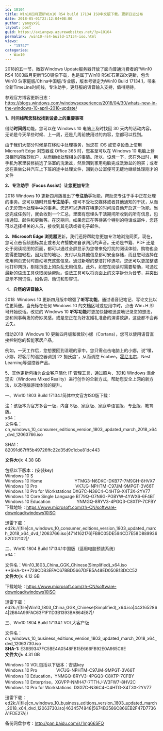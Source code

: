 ```yaml
---
id: 10104
title: Win10四月更新Win10 RS4 build 17134 ISO中文版下载，更新日志公布
date: 2018-05-01T23:12:04+08:00
author: yangyx91
layout: post
guid: https://axiangwp.azurewebsites.net/?p=10104
permalink: /win10-rs4-build-17134-iso.html
views:
  - "15747"
categories:
  - Win10
---
```

2018的五一节，微软Windows Update服务器开放了面向普通消费者的“Win10 RS4 1803四月更新”ISO镜像下载，也是属于Win10 RS红石第四次更新，包含Win10 S/家庭版/China中国版/专业版，版本号锁定为Win10 Build 17134.1，带来全新TimeLine时间线，专注助手，更舒服的语音输入支持，值得期待。

参观官方博客更新日志：<a href="https://blogs.windows.com/windowsexperience/2018/04/30/whats-new-in-the-windows-10-april-2018-update/" target="_blank"  rel="nofollow" >https://blogs.windows.com/windowsexperience/2018/04/30/whats-new-in-the-windows-10-april-2018-update/</a>

**1、时间线帮您轻松找到设备上的重要事项**

借助**时间线**功能，您可以在 Windows 10 电脑上及时找回 30 天内的活动内容，无论是今天早些时候、上一周，还是几周前使用过的内容，您都可以找到。

由于我们大部分时候是在移动中处理事务，当您在 iOS 或安卓设备上使用 Microsoft Edge 浏览器或 Office 365 时，您甚至可以在 Windows 10 电脑上登录相同的微软帐户，从而继续处理相关的事情。所以，设想一下，您在外出时，用手机为家里装修挑选了浴室的洗漱盆，然后回到家用电脑完成洗漱盆的购买；或者您在乘坐公共汽车上下班的途中处理文件，回到办公室便可无缝地继续处理刚才的文件<wbr />

**2、专注助手（Focus Assist）让您更加专注**

2018 Windows 10 更新四月版推出了**专注助手**功能，帮助您专注于手中正在处理的事务。您可以随时开启**专注助手**，便可不受社交媒体或者其他通知的干扰，从而心无旁骛地处理手中的事务。您还可以选择在特定的时间段自动开启这一功能。当您完成任务时，就会收到一个汇总，里面有您埋头干活期间所收到的所有信息，包括通知、邮件和更新等。在这期间，如果您正在等待某个特别的电话或邮件，您还可以选择相关的人员，接收到其电话或者电子邮件。 <wbr />

<p align="left">
  <strong>3、Microsoft Edge 浏览器</strong>更新，我们还将帮助您更加专注地浏览网页。现在，您可点击音频图标禁止或者允许播放来自该网页的声音。无论是书籍、PDF 还是处于阅读视图的页面，都可以通过全屏显示为您带来免打扰的阅读体验。购物也会变得更加轻松，因为您的地址、支付以及其他信息都可安全存储，而且您可选择在使用网页支付时自动填充这些信息。通过新增的整洁打印选项，您还可以更加整洁地打印网页，剔除页面上的杂乱无用信息。此外，如您在阅读时需要帮助，可通过最新的语法工具获取阅读帮助。语法工具可以将页面上的文字拆分为音节，并突出显示不同词性，如名词、动词和形容词。
</p>

<p align="left">
   4、<wbr /><strong>自然的语音输入</strong>
</p>

<wbr />2018 <wbr /> Windows 10 更新四月版中增强了**听写功能**。通过语音记笔记、写论文比以往更简便。当光标在任何 Windows 10 的文档区域或应用中时，点击 Win+H 即可开始说话。改进的 Windows 10 **听写功能**将更加快捷和迅速地记录您的想法，您和同事萌发的奇妙灵感，或是您正在为好友婚礼准备的演讲致辞，这些都不会再丢失。

借助2018 <wbr /> Windows 10 更新四月版和微软小娜（Cortana），您可以使用语音直接控制您的智能家居产品。

例如，一天工作后，您想要回到温暖的家中，您只需点击电脑上的小娜，说“嘿，小娜，将客厅的温控器调到 22 摄氏度”，从而调控 Ecobee，<u>霍尼韦尔</u>，Nest Learning等温控器产品。

<wbr />5、其他更新包括为企业客户简化 IT 管理工具，通过照片、3D和 Windows 混合现实（Windows Mixed Reality）进行创作的全新方式，帮助您安全上网的新方法，以及电脑游戏体验的提升。

一、Win10 1803 Build 17134.1简体中文官方ISO版下载：

注：该版本为官方多合一版，内含 S版、家庭版、家庭单语言版、专业版、教育版。  
x64：  
文件名：cn\_windows\_10\_consumer\_editions\_version\_1803\_updated\_march\_2018\_x64\_dvd\_12063766.iso

SHA1：  
82091d67fff5b49726ffc22d35d9c1cbe81dc443

**文件大小:** 4.38 GB

包括以下版本：(安装key)  
Windows 10 S  
Windows 10 Home                           YTMG3-N6DKC-DKB77-7M9GH-8HVX7  
Windows 10 Pro                                VK7JG-NPHTM-C97JM-9MPGT-3V66T  
Windows 10 Pro for Workstations DXG7C-N36C4-C4HTG-X4T3X-2YV77  
Windows 10 Core Single Language BT79Q-G7N6G-PGBYW-4YWX6-6F4BT  
Windows 10 Education                      YNMGQ-8RYV3-4PGQ3-C8XTP-7CFBY  
下载地址：<a href="https://www.microsoft.com/zh-CN/software-download/windows10ISO" target="_blank" rel="nofollow noopener" rel="nofollow" >https://www.microsoft.com/zh-CN/software-download/windows10ISO</a>

迅雷下载：ed2k://|file|cn\_windows\_10\_consumer\_editions\_version\_1803\_updated\_march\_2018\_x64\_dvd\_12063766.iso|4714162176|FB8C05DE594CD7E58D88993652DD2102|/

二、Win10 1804 Build 17134.1中国版（适用电脑预装系统）  
x64：

文件名：Win10\_1803\_China\_GGK\_Chinese(Simplified)_x64.iso  
**SHA-1:**728CDB3EFAC67BBD5667DFB5A48ED050B13DCC52  
**文件大小:** 4.12 GB

下载地址：<a href="https://www.microsoft.com/zh-CN/software-download/windows10ISO" target="_blank" rel="nofollow noopener" rel="nofollow" >https://www.microsoft.com/zh-CN/software-download/windows10ISO</a>

迅雷下载：ed2k://|file|Win10\_1803\_China\_GGK\_Chinese(Simplified)_x64.iso|4431652864|2B64A99FAC63F1F11D3B1393BA864E87|/

三、Win10 1804 Build 17134.1 VOL大客户版

文件名： cn\_windows\_10\_business\_editions\_version\_1803\_updated\_march\_2018\_x64\_dvd\_12063730.iso  
**SHA-1:** E39B9347FC5BE4A0548FB15E666FB92E0A965C6E  
**文件大小:** 4.31 GB

Windows 10 VOL包括以下版本：安装key  
Windows 10 Pro                VK7JG-NPHTM-C97JM-9MPGT-3V66T  
Windows 10 Education，YNMGQ-8RYV3-4PGQ3-C8XTP-7CFBY  
Windows 10 Enterprise，XGVPP-NMH47-7TTHJ-W3FW7-8HV2C  
Windows 10 Pro for Workstations  DXG7C-N36C4-C4HTG-X4T3X-2YV77

迅雷下载：ed2k://|file|cn\_windows\_10\_business\_editions\_version\_1803\_updated\_march\_2018\_x64\_dvd\_12063730.iso|4634574848|5674B3586C866EB2F47D7736A1FDE27A|/

备份网盘参考：<a href="http://pan.baidu.com/s/1mg66SFQ" target="_blank" rel="noopener noreferrer" data-slimstat-tracking="true" data-slimstat-callback="false" data-slimstat-type="0" rel="nofollow" >http://pan.baidu.com/s/1mg66SFQ</a>